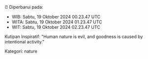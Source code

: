 ⏰ Diperbarui pada:
- WIB: Sabtu, 19 Oktober 2024 00.23.47 UTC
- WITA: Sabtu, 19 Oktober 2024 01.23.47 UTC
- WIT: Sabtu, 19 Oktober 2024 02.23.47 UTC

Kutipan Inspiratif:
"Human nature is evil, and goodness is caused by intentional activity."


Kategori: nature

